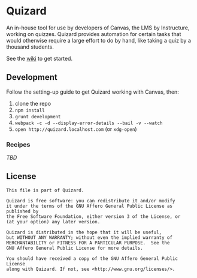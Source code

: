 # Quizard

An in-house tool for use by developers of Canvas, the LMS by Instructure,
working on quizzes. Quizard provides automation for certain tasks that would
otherwise require a large effort to do by hand, like taking a quiz by a thousand
students.

See the [wiki](https://github.com/amireh/quizard/wiki) to get started.

## Development

Follow the setting-up guide to get Quizard working with Canvas, then:

1. clone the repo
2. `npm install`
3. `grunt development`
4. `webpack -c -d --display-error-details --bail -v --watch`
5. `open http://quizard.localhost.com` (or `xdg-open`)

### Recipes

*TBD*

## License

```text
This file is part of Quizard.

Quizard is free software: you can redistribute it and/or modify
it under the terms of the GNU Affero General Public License as published by
the Free Software Foundation, either version 3 of the License, or
(at your option) any later version.

Quizard is distributed in the hope that it will be useful,
but WITHOUT ANY WARRANTY; without even the implied warranty of
MERCHANTABILITY or FITNESS FOR A PARTICULAR PURPOSE.  See the
GNU Affero General Public License for more details.

You should have received a copy of the GNU Affero General Public License
along with Quizard. If not, see <http://www.gnu.org/licenses/>.
```